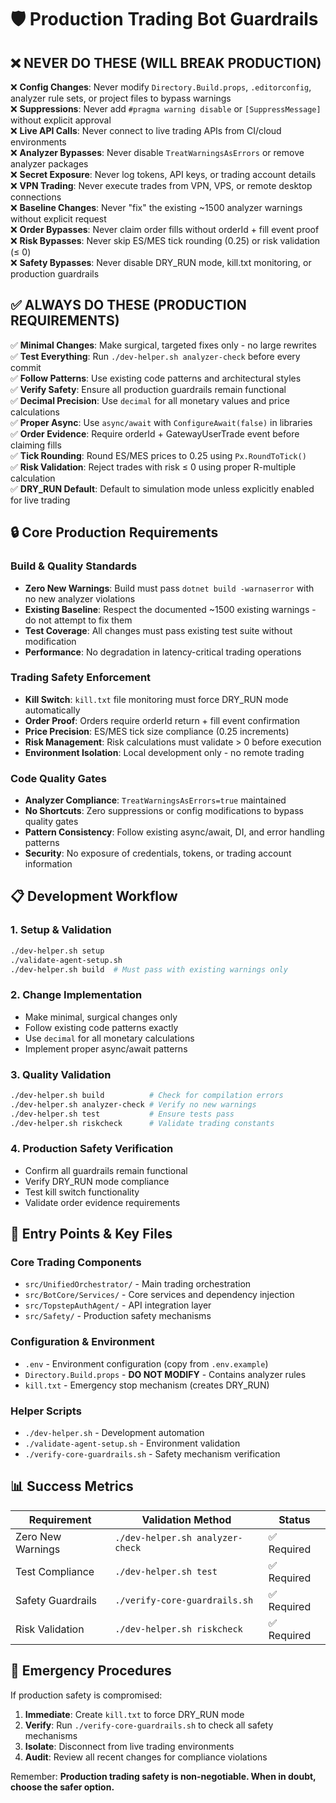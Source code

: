 # 🛡️ Production Trading Bot Guardrails

## ❌ NEVER DO THESE (WILL BREAK PRODUCTION)

❌ **Config Changes**: Never modify `Directory.Build.props`, `.editorconfig`, analyzer rule sets, or project files to bypass warnings  
❌ **Suppressions**: Never add `#pragma warning disable` or `[SuppressMessage]` without explicit approval  
❌ **Live API Calls**: Never connect to live trading APIs from CI/cloud environments  
❌ **Analyzer Bypasses**: Never disable `TreatWarningsAsErrors` or remove analyzer packages  
❌ **Secret Exposure**: Never log tokens, API keys, or trading account details  
❌ **VPN Trading**: Never execute trades from VPN, VPS, or remote desktop connections  
❌ **Baseline Changes**: Never "fix" the existing ~1500 analyzer warnings without explicit request  
❌ **Order Bypasses**: Never claim order fills without orderId + fill event proof  
❌ **Risk Bypasses**: Never skip ES/MES tick rounding (0.25) or risk validation (≤ 0)  
❌ **Safety Bypasses**: Never disable DRY_RUN mode, kill.txt monitoring, or production guardrails  

## ✅ ALWAYS DO THESE (PRODUCTION REQUIREMENTS)

✅ **Minimal Changes**: Make surgical, targeted fixes only - no large rewrites  
✅ **Test Everything**: Run `./dev-helper.sh analyzer-check` before every commit  
✅ **Follow Patterns**: Use existing code patterns and architectural styles  
✅ **Verify Safety**: Ensure all production guardrails remain functional  
✅ **Decimal Precision**: Use `decimal` for all monetary values and price calculations  
✅ **Proper Async**: Use `async/await` with `ConfigureAwait(false)` in libraries  
✅ **Order Evidence**: Require orderId + GatewayUserTrade event before claiming fills  
✅ **Tick Rounding**: Round ES/MES prices to 0.25 using `Px.RoundToTick()`  
✅ **Risk Validation**: Reject trades with risk ≤ 0 using proper R-multiple calculation  
✅ **DRY_RUN Default**: Default to simulation mode unless explicitly enabled for live trading  

## 🔒 Core Production Requirements

### Build & Quality Standards
- **Zero New Warnings**: Build must pass `dotnet build -warnaserror` with no new analyzer violations
- **Existing Baseline**: Respect the documented ~1500 existing warnings - do not attempt to fix them
- **Test Coverage**: All changes must pass existing test suite without modification
- **Performance**: No degradation in latency-critical trading operations

### Trading Safety Enforcement
- **Kill Switch**: `kill.txt` file monitoring must force DRY_RUN mode automatically
- **Order Proof**: Orders require orderId return + fill event confirmation
- **Price Precision**: ES/MES tick size compliance (0.25 increments)
- **Risk Management**: Risk calculations must validate > 0 before execution
- **Environment Isolation**: Local development only - no remote trading

### Code Quality Gates
- **Analyzer Compliance**: `TreatWarningsAsErrors=true` maintained
- **No Shortcuts**: Zero suppressions or config modifications to bypass quality gates
- **Pattern Consistency**: Follow existing async/await, DI, and error handling patterns
- **Security**: No exposure of credentials, tokens, or trading account information

## 📋 Development Workflow

### 1. Setup & Validation
```bash
./dev-helper.sh setup
./validate-agent-setup.sh
./dev-helper.sh build  # Must pass with existing warnings only
```

### 2. Change Implementation
- Make minimal, surgical changes only
- Follow existing code patterns exactly
- Use `decimal` for all monetary calculations
- Implement proper async/await patterns

### 3. Quality Validation
```bash
./dev-helper.sh build          # Check for compilation errors
./dev-helper.sh analyzer-check # Verify no new warnings
./dev-helper.sh test           # Ensure tests pass
./dev-helper.sh riskcheck      # Validate trading constants
```

### 4. Production Safety Verification
- Confirm all guardrails remain functional
- Verify DRY_RUN mode compliance
- Test kill switch functionality
- Validate order evidence requirements

## 🎯 Entry Points & Key Files

### Core Trading Components
- `src/UnifiedOrchestrator/` - Main trading orchestration
- `src/BotCore/Services/` - Core services and dependency injection
- `src/TopstepAuthAgent/` - API integration layer
- `src/Safety/` - Production safety mechanisms

### Configuration & Environment
- `.env` - Environment configuration (copy from `.env.example`)
- `Directory.Build.props` - **DO NOT MODIFY** - Contains analyzer rules
- `kill.txt` - Emergency stop mechanism (creates DRY_RUN)

### Helper Scripts
- `./dev-helper.sh` - Development automation
- `./validate-agent-setup.sh` - Environment validation
- `./verify-core-guardrails.sh` - Safety mechanism verification

## 📊 Success Metrics

| Requirement | Validation Method | Status |
|-------------|------------------|---------|
| Zero New Warnings | `./dev-helper.sh analyzer-check` | ✅ Required |
| Test Compliance | `./dev-helper.sh test` | ✅ Required |
| Safety Guardrails | `./verify-core-guardrails.sh` | ✅ Required |
| Risk Validation | `./dev-helper.sh riskcheck` | ✅ Required |

## 🚨 Emergency Procedures

If production safety is compromised:
1. **Immediate**: Create `kill.txt` to force DRY_RUN mode
2. **Verify**: Run `./verify-core-guardrails.sh` to check all safety mechanisms
3. **Isolate**: Disconnect from live trading environments
4. **Audit**: Review all recent changes for compliance violations

Remember: **Production trading safety is non-negotiable. When in doubt, choose the safer option.**
